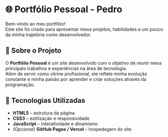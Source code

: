 # 🌐 Portfólio Pessoal - Pedro

Bem-vindo ao meu portfólio!  
Este site foi criado para apresentar meus projetos, habilidades e um pouco da minha trajetória como desenvolvedor.

## 🚀 Sobre o Projeto

O **Portfólio Pessoal** é um site desenvolvido com o objetivo de reunir meus principais trabalhos e experiências na área de tecnologia.  
Além de servir como vitrine profissional, ele reflete minha evolução constante e minha paixão por aprender e criar soluções através da programação.

## 🧠 Tecnologias Utilizadas

- **HTML5** – estrutura da página  
- **CSS3** – estilização e responsividade  
- **JavaScript** – interatividade e dinamismo  
- *(Opcional)* **GitHub Pages / Vercel** – hospedagem do site  
